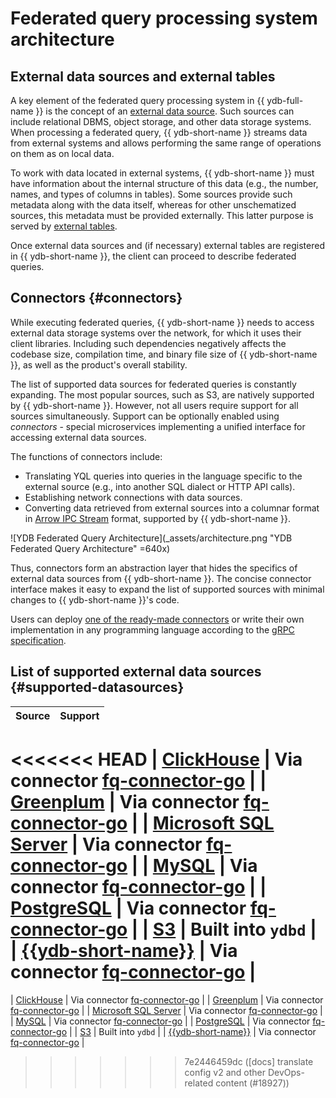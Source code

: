 # Federated query processing system architecture

## External data sources and external tables

A key element of the federated query processing system in {{ ydb-full-name }} is the concept of an [external data source](../datamodel/external_data_source.md). Such sources can include relational DBMS, object storage, and other data storage systems. When processing a federated query, {{ ydb-short-name }} streams data from external systems and allows performing the same range of operations on them as on local data.

To work with data located in external systems, {{ ydb-short-name }} must have information about the internal structure of this data (e.g., the number, names, and types of columns in tables). Some sources provide such metadata along with the data itself, whereas for other unschematized sources, this metadata must be provided externally. This latter purpose is served by [external tables](../datamodel/external_table.md).

Once external data sources and (if necessary) external tables are registered in {{ ydb-short-name }}, the client can proceed to describe federated queries.

## Connectors {#connectors}

While executing federated queries, {{ ydb-short-name }} needs to access external data storage systems over the network, for which it uses their client libraries. Including such dependencies negatively affects the codebase size, compilation time, and binary file size of {{ ydb-short-name }}, as well as the product's overall stability.

The list of supported data sources for federated queries is constantly expanding. The most popular sources, such as S3, are natively supported by {{ ydb-short-name }}. However, not all users require support for all sources simultaneously. Support can be optionally enabled using _connectors_ - special microservices implementing a unified interface for accessing external data sources.

The functions of connectors include:

* Translating YQL queries into queries in the language specific to the external source (e.g., into another SQL dialect or HTTP API calls).
* Establishing network connections with data sources.
* Converting data retrieved from external sources into a columnar format in [Arrow IPC Stream](https://arrow.apache.org/docs/format/Columnar.html#serialization-and-interprocess-communication-ipc) format, supported by {{ ydb-short-name }}.

![YDB Federated Query Architecture](_assets/architecture.png "YDB Federated Query Architecture" =640x)

Thus, connectors form an abstraction layer that hides the specifics of external data sources from {{ ydb-short-name }}. The concise connector interface makes it easy to expand the list of supported sources with minimal changes to {{ ydb-short-name }}'s code.

Users can deploy [one of the ready-made connectors](../../devops/deployment-options/manual/federated-queries/connector-deployment.md) or write their own implementation in any programming language according to the [gRPC specification](https://github.com/ydb-platform/ydb/tree/main/ydb/library/yql/providers/generic/connector/api/service/protos).

## List of supported external data sources {#supported-datasources}

| Source | Support |
|--------|---------|
<<<<<<< HEAD
| [ClickHouse](https://clickhouse.com/) | Via connector [fq-connector-go](../../devops/manual/federated-queries/connector-deployment.md#fq-connector-go) |
| [Greenplum](https://www.greenplum.org/) | Via connector [fq-connector-go](../../devops/manual/federated-queries/connector-deployment.md#fq-connector-go) |
| [Microsoft SQL Server](https://learn.microsoft.com/en-us/sql/?view=sql-server-ver16) | Via connector [fq-connector-go](../../devops/manual/federated-queries/connector-deployment.md#fq-connector-go) |
| [MySQL](https://www.mysql.com/) | Via connector [fq-connector-go](../../devops/manual/federated-queries/connector-deployment.md#fq-connector-go) |
| [PostgreSQL](https://www.postgresql.org/) | Via connector [fq-connector-go](../../devops/manual/federated-queries/connector-deployment.md#fq-connector-go) |
| [S3](https://aws.amazon.com/ru/s3/) | Built into `ydbd` |
| [{{ydb-short-name}}](https://ydb.tech/) | Via connector [fq-connector-go](../../devops/manual/federated-queries/connector-deployment.md#fq-connector-go) |
=======
| [ClickHouse](https://clickhouse.com/) | Via connector [fq-connector-go](../../devops/deployment-options/manual/federated-queries/connector-deployment.md#fq-connector-go) |
| [Greenplum](https://www.greenplum.org/) | Via connector [fq-connector-go](../../devops/deployment-options/manual/federated-queries/connector-deployment.md#fq-connector-go) |
| [Microsoft SQL Server](https://learn.microsoft.com/en-us/sql/?view=sql-server-ver16) | Via connector [fq-connector-go](../../devops/deployment-options/manual/federated-queries/connector-deployment.md#fq-connector-go) |
| [MySQL](https://www.mysql.com/) | Via connector [fq-connector-go](../../devops/deployment-options/manual/federated-queries/connector-deployment.md#fq-connector-go) |
| [PostgreSQL](https://www.postgresql.org/) | Via connector [fq-connector-go](../../devops/deployment-options/manual/federated-queries/connector-deployment.md#fq-connector-go) |
| [S3](https://aws.amazon.com/s3/) | Built into `ydbd` |
| [{{ydb-short-name}}](https://ydb.tech/) | Via connector [fq-connector-go](../../devops/deployment-options/manual/federated-queries/connector-deployment.md#fq-connector-go) |
>>>>>>> 7e2446459dc ([docs] translate config v2 and other DevOps-related content (#18927))
